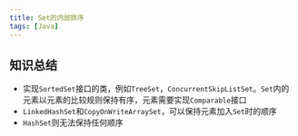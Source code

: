 ```yaml
---
title: Set的内部排序
tags: [Java]
---
```


## 知识总结

* 实现`SortedSet`接口的类，例如`TreeSet`，`ConcurrentSkipListSet`。`Set`内的元素以元素的比较规则保持有序，元素需要实现`Comparable`接口
* `LinkedHashSet`和`CopyOnWriteArraySet`，可以保持元素加入`Set`时的顺序
* `HashSet`则无法保持任何顺序

